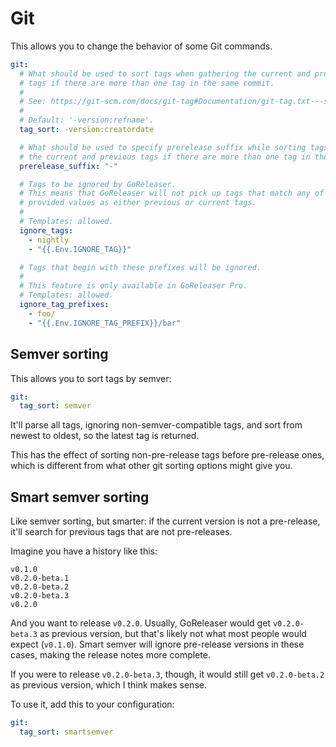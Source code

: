 # Git

This allows you to change the behavior of some Git commands.

```yaml title=".goreleaser.yaml"
git:
  # What should be used to sort tags when gathering the current and previous
  # tags if there are more than one tag in the same commit.
  #
  # See: https://git-scm.com/docs/git-tag#Documentation/git-tag.txt---sortltkeygt
  #
  # Default: '-version:refname'.
  tag_sort: -version:creatordate

  # What should be used to specify prerelease suffix while sorting tags when gathering
  # the current and previous tags if there are more than one tag in the same commit.
  prerelease_suffix: "-"

  # Tags to be ignored by GoReleaser.
  # This means that GoReleaser will not pick up tags that match any of the
  # provided values as either previous or current tags.
  #
  # Templates: allowed.
  ignore_tags:
    - nightly
    - "{{.Env.IGNORE_TAG}}"

  # Tags that begin with these prefixes will be ignored.
  #
  # This feature is only available in GoReleaser Pro.
  # Templates: allowed.
  ignore_tag_prefixes:
    - foo/
    - "{{.Env.IGNORE_TAG_PREFIX}}/bar"
```

## Semver sorting

<!-- md:featpro -->

This allows you to sort tags by semver:

```yaml title=".goreleaser.yaml"
git:
  tag_sort: semver
```

It'll parse all tags, ignoring non-semver-compatible tags, and sort from newest
to oldest, so the latest tag is returned.

This has the effect of sorting non-pre-release tags before pre-release ones,
which is different from what other git sorting options might give you.

## Smart semver sorting

<!-- md:version v2.12 -->

<!-- md:alpha -->

<!-- md:featpro -->

Like semver sorting, but smarter: if the current version is not a pre-release,
it'll search for previous tags that are not pre-releases.

Imagine you have a history like this:

```
v0.1.0
v0.2.0-beta.1
v0.2.0-beta.2
v0.2.0-beta.3
v0.2.0
```

And you want to release `v0.2.0`.
Usually, GoReleaser would get `v0.2.0-beta.3` as previous version, but that's
likely not what most people would expect (`v0.1.0`).
Smart semver will ignore pre-release versions in these cases, making the release
notes more complete.

If you were to release `v0.2.0-beta.3`, though, it would still get
`v0.2.0-beta.2` as previous version, which I think makes sense.

To use it, add this to your configuration:

```yaml title=".goreleaser.yaml"
git:
  tag_sort: smartsemver
```
